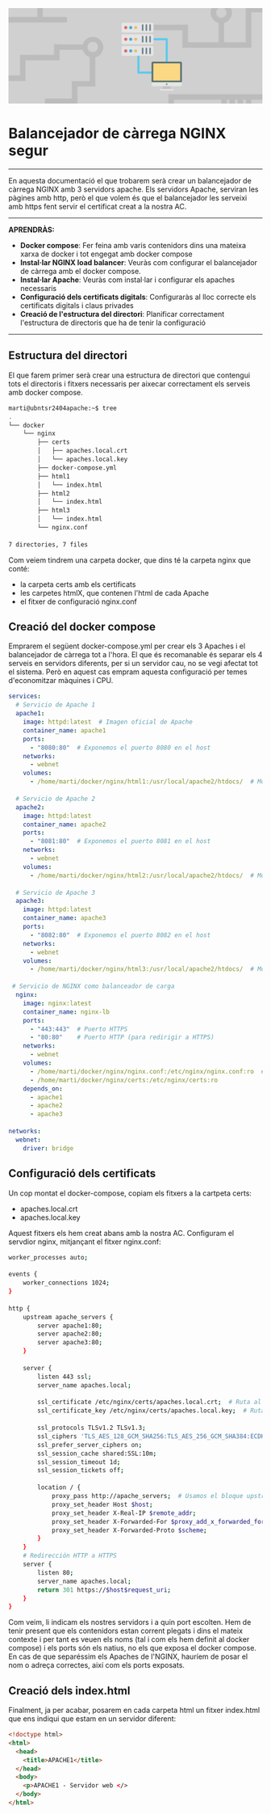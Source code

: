 ![ImatgeCapçalera](attachments/loadbalancer.png)
# Balancejador de càrrega NGINX segur
---
En aquesta documentació el que trobarem serà crear un balancejador de càrrega NGINX amb 3 servidors apache. Els servidors Apache, serviran les pàgines amb http, però el que volem és que el balancejador les serveixi amb https fent servir el  certificat creat a la nostra AC. 


---
**APRENDRÀS:**

- **Docker compose**: Fer feina amb varis contenidors dins una mateixa xarxa de docker i tot engegat amb docker compose
- **Instal·lar NGINX load balancer**: Veuràs com configurar el balancejador de càrrega amb el docker compose.
- **Instal·lar Apache**: Veuràs com instal·lar i configurar els apaches necessaris
- **Configuració dels certificats digitals**: Configuraràs al lloc correcte els certificats digitals i claus privades
- **Creació de l'estructura del directori**: Planificar correctament l'estructura de directoris que ha de tenir la configuració

---
## Estructura del directori

El que farem primer serà crear una estructura de directori que contengui tots el directoris i fitxers necessaris per aixecar correctament els serveis amb docker compose.

```bash
marti@ubntsr2404apache:~$ tree
.
└── docker
    └── nginx
        ├── certs
        │   ├── apaches.local.crt
        │   └── apaches.local.key
        ├── docker-compose.yml
        ├── html1
        │   └── index.html
        ├── html2
        │   └── index.html
        ├── html3
        │   └── index.html
        └── nginx.conf

7 directories, 7 files
```

Com veiem tindrem una carpeta docker, que dins té la carpeta nginx que conté:
- la carpeta certs amb els certificats
- les carpetes htmlX, que contenen l'html de cada Apache
- el fitxer de configuració nginx.conf

## Creació del docker compose

Emprarem el següent docker-compose.yml per crear els 3 Apaches i el balancejador de càrrega tot a l'hora. El que és recomanable és separar els 4 serveis en servidors diferents, per si un servidor cau, no se vegi afectat tot el sistema. Però en aquest cas empram aquesta configuració per temes d'economitzar màquines i CPU.

```yaml
services:
  # Servicio de Apache 1
  apache1:
    image: httpd:latest  # Imagen oficial de Apache
    container_name: apache1
    ports:
      - "8080:80"  # Exponemos el puerto 8080 en el host
    networks:
      - webnet
    volumes:
      - /home/marti/docker/nginx/html1:/usr/local/apache2/htdocs/  # Montamos la carpeta html en el contenedor (opcional)

  # Servicio de Apache 2
  apache2:
    image: httpd:latest
    container_name: apache2
    ports:
      - "8081:80"  # Exponemos el puerto 8081 en el host
    networks:
      - webnet
    volumes:
      - /home/marti/docker/nginx/html2:/usr/local/apache2/htdocs/  # Montamos la carpeta html en el contenedor (opcional)

  # Servicio de Apache 3
  apache3:
    image: httpd:latest
    container_name: apache3
    ports:
      - "8082:80"  # Exponemos el puerto 8082 en el host
    networks:
      - webnet
    volumes:
      - /home/marti/docker/nginx/html3:/usr/local/apache2/htdocs/  # Montamos la carpeta html en el contenedor (opcional)

 # Servicio de NGINX como balanceador de carga
  nginx:
    image: nginx:latest
    container_name: nginx-lb
    ports:
      - "443:443"  # Puerto HTTPS
      - "80:80"    # Puerto HTTP (para redirigir a HTTPS)
    networks:
      - webnet
    volumes:
      - /home/marti/docker/nginx/nginx.conf:/etc/nginx/nginx.conf:ro  # Montamos el archivo de configuración de NGINX
      - /home/marti/docker/nginx/certs:/etc/nginx/certs:ro
    depends_on:
      - apache1
      - apache2
      - apache3

networks:
  webnet:
    driver: bridge
```

## Configuració dels certificats 

Un cop montat el docker-compose, copiam els fitxers a la cartpeta certs:
- apaches.local.crt
- apaches.local.key

Aquest fitxers els hem creat abans amb la nostra AC.  Configuram el servdior nginx, mitjançant el fitxer nginx.conf:

```bash
worker_processes auto;

events {
    worker_connections 1024;
}

http {
    upstream apache_servers {
        server apache1:80;
        server apache2:80;
        server apache3:80;
    }

    server {
        listen 443 ssl;
        server_name apaches.local;

        ssl_certificate /etc/nginx/certs/apaches.local.crt;  # Ruta al certificado
        ssl_certificate_key /etc/nginx/certs/apaches.local.key;  # Ruta a la clave privada

        ssl_protocols TLSv1.2 TLSv1.3;
        ssl_ciphers 'TLS_AES_128_GCM_SHA256:TLS_AES_256_GCM_SHA384:ECDHE-RSA-AES128-GCM-SHA256';
        ssl_prefer_server_ciphers on;
        ssl_session_cache shared:SSL:10m;
        ssl_session_timeout 1d;
        ssl_session_tickets off;

        location / {
            proxy_pass http://apache_servers;  # Usamos el bloque upstream para balanceo de carga
            proxy_set_header Host $host;
            proxy_set_header X-Real-IP $remote_addr;
            proxy_set_header X-Forwarded-For $proxy_add_x_forwarded_for;
            proxy_set_header X-Forwarded-Proto $scheme;
        }
    }
    # Redirección HTTP a HTTPS
    server {
        listen 80;
        server_name apaches.local;
        return 301 https://$host$request_uri;
    }
}
```

Com veim, li indicam els nostres servidors i a quin port escolten. Hem de tenir present que els contenidors estan corrent plegats i dins el mateix contexte i per tant es veuen els noms (tal i com els hem definit al docker compose) i els ports són els natius, no els que exposa el docker compose. En cas de que separéssim els Apaches de l'NGINX, hauríem de posar el nom o adreça correctes, així com els ports exposats.

## Creació dels index.html

Finalment, ja per acabar, posarem en cada carpeta html un fitxer index.html que ens indiqui que estam en un servidor diferent:

```html
<!doctype html>
<html>
  <head>
    <title>APACHE1</title>
  </head>
  <body>
    <p>APACHE1 - Servidor web </>
  </body>
</html>
```

